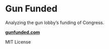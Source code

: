 # Gun Funded

Analyzing the gun lobby’s funding of Congress.

[**gunfunded.com**](https://gunfunded.com/)

MIT License
